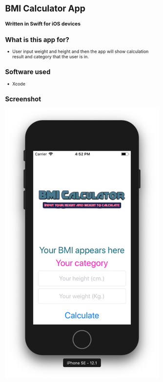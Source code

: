 # BMI Calculator App
### Written in Swift for iOS devices

## What is this app for?
- User input weight and height and then the app will show calculation result and category that the user is in.

## Software used
- Xcode

## Screenshot
![Screenshot](https://raw.githubusercontent.com/printto/Swift-BMI-Calculator/master/screenshot.png "Screenshot")
